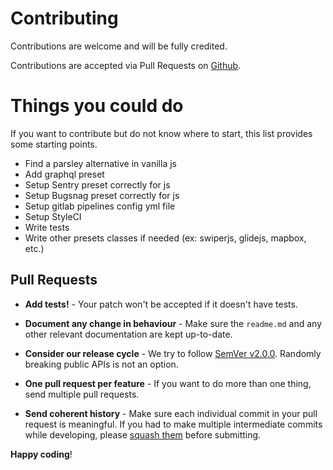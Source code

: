 # Contributing

Contributions are welcome and will be fully credited.

Contributions are accepted via Pull Requests on [Github](https://github.com/ayctor/laravel-starter).

# Things you could do

If you want to contribute but do not know where to start, this list provides some starting points.

- Find a parsley alternative in vanilla js
- Add graphql preset
- Setup Sentry preset correctly for js
- Setup Bugsnag preset correctly for js
- Setup gitlab pipelines config yml file
- Setup StyleCI
- Write tests
- Write other presets classes if needed (ex: swiperjs, glidejs, mapbox, etc.)

## Pull Requests

- **Add tests!** - Your patch won't be accepted if it doesn't have tests.

- **Document any change in behaviour** - Make sure the `readme.md` and any other relevant documentation are kept up-to-date.

- **Consider our release cycle** - We try to follow [SemVer v2.0.0](http://semver.org/). Randomly breaking public APIs is not an option.

- **One pull request per feature** - If you want to do more than one thing, send multiple pull requests.

- **Send coherent history** - Make sure each individual commit in your pull request is meaningful. If you had to make multiple intermediate commits while developing, please [squash them](http://www.git-scm.com/book/en/v2/Git-Tools-Rewriting-History#Changing-Multiple-Commit-Messages) before submitting.


**Happy coding**!
